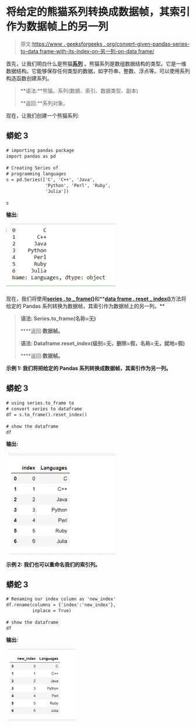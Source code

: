 # 将给定的熊猫系列转换成数据帧，其索引作为数据帧上的另一列

> 原文:[https://www . geeksforgeeks . org/convert-given-pandas-series-to-data frame-with-its-index-on-另一列-on-data frame/](https://www.geeksforgeeks.org/convert-given-pandas-series-into-a-dataframe-with-its-index-as-another-column-on-the-dataframe/)

首先，让我们明白什么是熊猫[**系列**](https://www.geeksforgeeks.org/python-pandas-series/) 。熊猫系列是数组数据结构的类型。它是一维数据结构。它能够保存任何类型的数据，如字符串、整数、浮点等。可以使用系列构造函数创建系列。

> **语法:**熊猫。系列(数据、索引、数据类型、副本)
> 
> **返回:**系列对象。

现在，让我们创建一个熊猫系列:

## 蟒蛇 3

```
# importing pandas package
import pandas as pd

# Creating Series of 
# programming languages
s = pd.Series(['C', 'C++', 'Java', 
               'Python', 'Perl', 'Ruby',
               'Julia'])

s
```

**输出:**

![](img/e3cae474ab66ed4e8224b053cf4d01d4.png)

现在，我们将使用[**series . to _ frame()**](https://www.geeksforgeeks.org/python-pandas-series-to_frame/)和**[**data frame . reset _ index()**](https://www.geeksforgeeks.org/python-pandas-dataframe-reset_index/)方法将给定的 Pandas 系列转换为数据帧，其索引作为数据帧上的另一列。**

> ****语法:** Series.to_frame(名称=无)**
> 
> ****返回:**数据帧。**
> 
> ****语法:** Dataframe.reset_index(级别=无，删除=假，名称=无，就地=假)**
> 
>  ****返回:**数据帧。**

****示例 1:** 我们将把给定的 Pandas 系列转换成数据帧，其索引作为另一列。**

## **蟒蛇 3**

```
# using series.to_frame to
# convert series to dataframe
df = s.to_frame().reset_index()

# show the dataframe
df
```

****输出:****

**![series to dataframe](img/2cc737dd8608be481e8109edd091fb6c.png)**

****示例 2:** 我们也可以重命名我们的索引列。**

## **蟒蛇 3**

```
# Renaming our index column as 'new_index'
df.rename(columns = {'index':'new_index'},
          inplace = True)

# show the dataframe
df
```

****输出:****

**![rename index column](img/76a2cfd422b32a81bfc6360b38013608.png)**